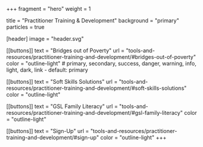 +++
fragment = "hero"
weight = 1

title = "Practitioner Training & Development"
background = "primary"
particles = true

[header]
  image = "header.svg"

[[buttons]]
  text = "Bridges out of Poverty"
  url = "tools-and-resources/practitioner-training-and-development/#bridges-out-of-poverty"
  color = "outline-light" # primary, secondary, success, danger, warning, info, light, dark, link - default: primary

[[buttons]]
  text = "Soft Skills Solutions"
  url = "tools-and-resources/practitioner-training-and-development/#soft-skills-solutions"
  color = "outline-light"

[[buttons]]
  text = "GSL Family Literacy"
  url = "tools-and-resources/practitioner-training-and-development/#gsl-family-literacy"
  color = "outline-light"

[[buttons]]
  text = "Sign-Up"
  url = "tools-and-resources/practitioner-training-and-development/#sign-up"
  color = "outline-light"
+++

<!--more-->


